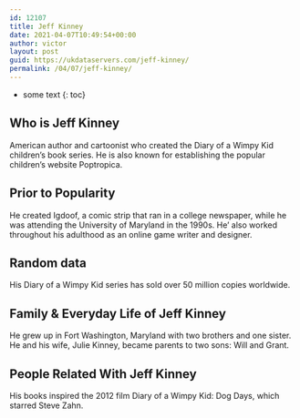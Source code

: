 ```yaml
---
id: 12107
title: Jeff Kinney
date: 2021-04-07T10:49:54+00:00
author: victor
layout: post
guid: https://ukdataservers.com/jeff-kinney/
permalink: /04/07/jeff-kinney/
---
```


* some text
{: toc}


## Who is Jeff Kinney



American author and cartoonist who created the Diary of a Wimpy Kid children&#8217;s book series. He is also known for establishing the popular children&#8217;s website Poptropica.

                
                
                
## Prior to Popularity



He created Igdoof, a comic strip that ran in a college newspaper, while he was attending the University of Maryland in the 1990s. He&#8217; also worked throughout his adulthood as an online game writer and designer.

                
                
                
## Random data



His Diary of a Wimpy Kid series has sold over 50 million copies worldwide. 

                
                
                
## Family & Everyday Life of Jeff Kinney



He grew up in Fort Washington, Maryland with two brothers and one sister. He and his wife, Julie Kinney, became parents to two sons: Will and Grant.

                
                
                
## People Related With Jeff Kinney



His books inspired the 2012 film Diary of a Wimpy Kid: Dog Days, which starred Steve Zahn. 

                
              
            
          
          
          